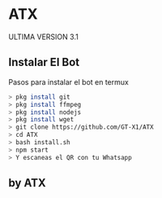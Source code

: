 # ATX
ULTIMA VERSION 3.1

## Instalar El Bot
Pasos para instalar el bot en termux

```bash
> pkg install git
> pkg install ffmpeg
> pkg install nodejs
> pkg install wget
> git clone https://github.com/GT-X1/ATX
> cd ATX
> bash install.sh
> npm start
> Y escaneas el QR con tu Whatsapp
```
## by ATX



